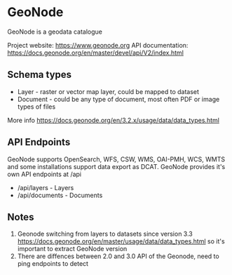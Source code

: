 # GeoNode

GeoNode is a geodata catalogue

Project website: https://www.geonode.org
API documentation: https://docs.geonode.org/en/master/devel/api/V2/index.html


## Schema types

- Layer - raster or vector map layer, could be mapped to dataset
- Document - could be any type of document, most often PDF or image types of files

More info https://docs.geonode.org/en/3.2.x/usage/data/data_types.html

## API Endpoints

GeoNode supports OpenSearch, WFS, CSW, WMS, OAI-PMH, WCS, WMTS and some installations support data export as DCAT.
GeoNode provides it's own API endpoints at /api

- /api/layers - Layers
- /api/documents - Documents

## Notes

1. Geonode switching from layers to datasets since version 3.3 https://docs.geonode.org/en/master/usage/data/data_types.html so it's important to extract GeoNode version
2. There are diffences between 2.0 and 3.0 API of the Geonode, need to ping endpoints to detect 